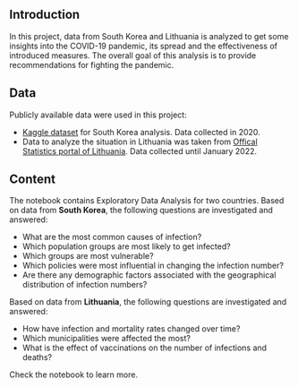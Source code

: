 ## Introduction

In this project, data from South Korea and Lithuania is analyzed to get some insights into the COVID-19 pandemic, its spread and the effectiveness of introduced measures. The overall goal of this analysis is to provide recommendations for fighting the pandemic.

## Data

Publicly available data were used in this project:
* [Kaggle dataset](https://www.kaggle.com/datasets/kimjihoo/coronavirusdataset) for South Korea analysis. Data collected in 2020.
* Data to analyze the situation in Lithuania was taken from [Offical Statistics portal of Lithuania](https://open-data-ls-osp-sdg.hub.arcgis.com/datasets/ba35de03e111430f88a86f7d1f351de6_0/explore). Data collected until January 2022.

## Content

The notebook contains Exploratory Data Analysis for two countries. Based on data from **South Korea**, the following questions are investigated and answered:
* What are the most common causes of infection?
* Which population groups are most likely to get infected?
* Which groups are most vulnerable?
* Which policies were most influential in changing the infection number?
* Are there any demographic factors associated with the geographical distribution of infection numbers?

 Based on data from **Lithuania**, the following questions are investigated and answered:
* How have infection and mortality rates changed over time?
* Which municipalities were affected the most?
* What is the effect of vaccinations on the number of infections and deaths?

Check the notebook to learn more.
